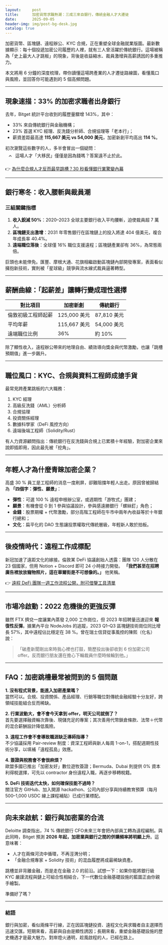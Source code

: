 ```yaml
---
layout:     post
title:      加密貨幣求職熱潮：三成三來自銀行，傳統金融人才大遷徙
date:       2025-09-05
header-img: img/post-bg-desk.jpg
catalog: true
---
```


加密貨幣、區塊鏈、遠程辦公、KYC 合規，正在重塑全球金融就業版圖。最新數據顯示：每十個投遞加密公司履歷的人裡，就有三人曾活躍於傳統銀行。這場被稱為「史上最大人才跳板」的現象，背後是收益縮水、裁員激增與高薪誘因的多重推力。

本文將用 6 分鐘的深度梳理，帶你讀懂這場跨產業的人才遷徙路線圖，看懂風口與風險，並回答你可能遇到的 5 個高頻問題。

---

## 現象速描：33% 的加密求職者出身銀行

去年，Bitget 統計平台收到的履歷量驟增 143%，其中：

- 33% 來自傳統銀行與金融機構；
- 23% 首選 KYC 經理、反洗錢分析師、合規協理等「老本行」；
- 薪資差距最高達 **115,667 美元 vs 54,000 美元**，加密新創平均高出 **114 %**。

初次瀏覽這些數字的人，多半會冒出一個疑問：  
<img src="data:image/svg+xml;base64,PHN2ZyB4bWxucz0iaHR0cDovL3d3dy53My5vcmcvMjAwMC9zdmciIHdpZHRoPSIzMiIgaGVpZ2h0PSIzMiIgdmlld0JveD0iMCAwIDMyIDMyIiBmaWxsPSJub25lIj48cGF0aCBkPSJNMTIgMThsNC00IDQgNCIgc3Ryb2tlPSIjNjY2IiBzdHJva2Utd2lkdGg9IjIiLz48L3N2Zz4=" align="absmiddle" alt="scroll">這場人才「大移民」僅僅是因為錢嗎？答案遠不止於此。

👉 [為什麼合規人才反而最早跳槽？30 秒看懂銀行業驚變內幕](https://okxdog.com/)

---

## 銀行寒冬：收入腰斬與裁員潮

### 三組關鍵指標
1. **收入銳減 50%**：2020–2023 全球主要銀行收入平均腰斬，迫使裁員超 7 萬人。
2. **區塊鏈支出激增**：2031 年零售銀行在區塊鏈上的投入將達 404 億美元，複合年成長率 40.4%。
3. **遠端職位落後**：全球僅 16% 職位支援遠程；區塊鏈產業卻有 36%，為常態兩倍。

巨頭也未能倖免。匯豐、摩根大通、花旗相繼啟動區塊鏈內部開發專案，表面看似擁抱新技術，實則被「星球級」競爭與流水線式裁員逼著轉型。

---

## 薪酬曲線：「起薪差」讓轉行變成理性選擇

| 對比項目           | 加密新創     | 傳統銀行     |
|--------------------|--------------|--------------|
| 倫敦初級工程師起薪 | 125,000 美元 | 87,810 美元  |
| 平均年薪           | 115,667 美元 | 54,000 美元  |
| 遠端職位比例       | 36%          | 約 10%       |

除了顯性收入，遠程辦公帶來的地理自由、績效導向獎金與代幣激勵，也讓「跳槽預期值」進一步飆升。

---

## 職位風口：KYC、合規與資料工程師成搶手貨

最常見跨產業跳板的六大職務：

1. KYC 經理  
2. 高級反洗錢（AML）分析師  
3. 合規協理  
4. 投資關係經理  
5. 數據科學家（DeFi 風控方向）  
6. 遠端後端工程師（Solidity/Rust）

有人力資源顧問指出：傳統銀行在反洗錢與合規上已累積十年經驗，對加密企業來說即插即用，因此最先被「挖角」。

---

## 年輕人才為什麼青睞加密企業？

高盛 30 % 員工是工程師的消息一度刷屏，卻難阻擋年輕人出走。原因曾被歸結為 **「四個字：彈性、願景」**：

- **彈性**：可選 100 % 遠程申根辦公室，或週期性「游牧式」團建；
- **願景**：有機會從 0 到 1 參與協議設計，參與感遠勝銀行「螺絲釘」角色；
- **金錢**：股票期權 + 代幣激勵，部分高階工程師在牛市中兩年內收益等於十年銀行總和；
- **文化**：扁平化的 DAO 生態讓投票權取代傳統層級，年輕新人敢於拍板。

---

## 後疫情時代：遠程工作成標配

新冠加速了遠距文化的嫁接。倫敦某 DeFi 協議創始人透露：團隊 120 人分散在 23 個國家，但用 Notion + Discord 即可 24 小時接力開發。 **「我們甚至在招聘廣告裡放放寵物照片，這在華爾街是不可想像的。」** 他笑稱。

👉 [遠程 DeFi 團隊一週工作流程公開，附可借鑒工具清單](https://okxdog.com/)

---

## 市場冷啟動：2022 危機後的更強反彈

雖然 FTX 擠兌一度讓業內蒸發 2,000 工作崗位，但 2023 年招聘量迅速迎來 **報復性反彈**。據業內平台 NodeJobs 的追蹤，2023 Q1–Q3 區塊鏈技術崗位同比增長 57%，其中遠程佔比穩定在 38 %。曾在瑞士信貸從事風控的陳熙（化名）說：  
>「破產新聞剛出來時我心裡也打鼓，簡歷投出後卻收到 6 份加密公司 offer。反而銀行朋友還在擔心下輪裁員什麼時候輪到他。」

---

## FAQ：加密跳槽最常被問到的 5 個問題

**1. 沒有程式背景，能進入加密產業嗎？**  
當然可以。合規、投資關係、產品經理、行銷等職位對傳統金融經驗十分友好，跨領域技能組合反而稀缺。

**2. 行業波動大，會不會今天拿到 offer，明天公司就倒了？**  
首先要選擇融資輪次靠後、現儲充足的專案；其次善用代幣鎖倉條款、法幣＋代幣的混合薪酬設計降低風險。

**3. 遠程工作會不會導致職涯缺乏導師指導？**  
不少協議採用 Pair-review 制度：資深工程師與新人每周 1-on-1，搭配週期性技術分享，以填補「遠程孤島」效應。

**4. 簽證與稅務會不會很麻煩？**  
歐盟多國已推出「加密友好」數位遊牧簽證；Bermuda、Dubai 則提供 0% 資本利得稅選擇，可先以 contractor 身份遠程入職，再逐步移轉稅籍。

**5. DeFi 技術迭代太快，如何確保技能不過時？**  
關注官方 GitHub、加入開源 hackathon、公司內部分享與持續教育預算（每月 500–1,000 USDC 線上課程補貼）已成行業標配。

---

## 向未來啟航：銀行與加密業的合流

Deloitte 調查指出，74 % 傳統銀行 CFO未來三年會把內部員工轉為遠程編制。與此同時，Bitget 預測 **2026 年起，加密業與銀行之間的併購頻率將明顯上升**。這意味著：

- 人才在兩條河流中循環，不再涇渭分明；
- 「金融合規專家 + Solidity 技術」的混血履歷將成最稀缺資產。

跳槽並非背離金融，而是走在金融 2.0 的前沿。試想一下：如果你能將銀行級 KYC 嚴謹流程與鏈上可組合性相結合，下一代數位金融基礎設施的藍圖正由你親手繪製。

準備好了嗎？

---

### 結語

銀行與加密，看似兩條平行線，正在因區塊鏈投資、遠程文化與求職者自主選擇而迅速交匯。短期來看，高薪與自由是顯性誘因；長期來看，重塑金融基礎設施的歷史機遇才是最大魅力。對岸燈火通明，趁風啟程的人，已經在路上。